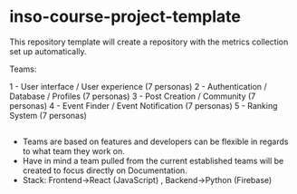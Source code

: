 # inso-course-project-template
This repository template will create a repository with the metrics collection set up  automatically. 

Teams:

1 - User interface / User experience (7 personas)
2 - Authentication / Database / Profiles (7 personas)
3 - Post Creation / Community (7 personas)
4 - Event Finder / Event Notification (7 personas)
5 - Ranking System (7 personas)
##
- Teams are based on features and developers can be flexible in regards to what team they work on.
- Have in mind a team pulled from the current established teams will be created to focus directly on Documentation.
- Stack: Frontend->React (JavaScript) , Backend->Python (Firebase)
  
